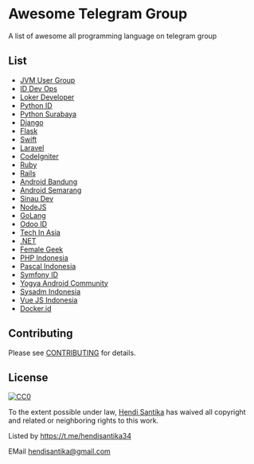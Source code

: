 # Awesome Telegram Group

A list of awesome all programming language on telegram group

## List

* [JVM User Group](https://t.me/JVMUserGroup)
* [ID Dev Ops](https://t.me/IDDevOps)
* [Loker Developer](https://t.me/LokerDeveloper)
* [Python ID](https://t.me/pythonID)
* [Python Surabaya](https://t.me/surabayadotpy)
* [Django](https://t.me/DjangoID)
* [Flask](https://t.me/flaskid)
* [Swift](https://t.me/swiftID)
* [Laravel](https://t.me/laravelindonesia)
* [CodeIgniter](https://t.me/codeigniterindonesia)
* [Ruby](https://t.me/RubyID)
* [Rails](https://t.me/RailsID)
* [Android Bandung](https://t.me/androidDevBdg)
* [Android Semarang](https://t.me/AndroidSemarang)
* [Sinau Dev](https://t.me/sinaudev)
* [NodeJS](https://t.me/nodejsid)
* [GoLang](https://t.me/golangID)
* [Odoo ID](https://t.me/odooindonesia)
* [Tech In Asia](https://t.me/TIAdevcommunity)
* [.NET](https://t.me/dotnetusergroup)
* [Female Geek](https://t.me/kulgramfg)
* [PHP Indonesia](https://t.me/PHPIDforStudent)
* [Pascal Indonesia](https://t.me/PascalID)
* [Symfony ID](https://t.me/symfonyid)
* [Yogya Android Community]( https://t.me/YogyakartaAndroidComunity)
* [Sysadm Indonesia](https://t.me/idsysadm)
* [Vue JS Indonesia](https://t.me/vuejsid)
* [Docker.id](https://t.me/dockerid)

## Contributing
Please see [CONTRIBUTING](CONTRIBUTING.md) for details.

## License

[![CC0](https://i.creativecommons.org/p/zero/1.0/88x31.png)](https://creativecommons.org/publicdomain/zero/1.0/)

To the extent possible under law, [Hendi Santika](https://github.com/hendisantika) has waived all copyright and related or neighboring rights to this work.





























Listed by  https://t.me/hendisantika34

EMail  hendisantika@gmail.com
